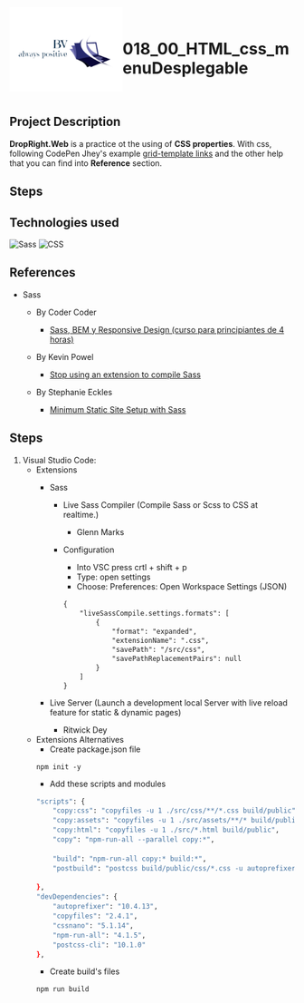 <div>
	<div>
		<img src=https://raw.githubusercontent.com/Byron2016/00_forImages/main/images/Logo_01_00.png align=left alt=MyLogo width=200>
	</div>
	&nbsp;
	<div>
		<h1>018_00_HTML_css_menuDesplegable</h1>
	</div>
</div>

&nbsp;

## Project Description

**DropRight.Web** is a practice ot the using of **CSS properties**. With css, following CodePen Jhey's example [grid-template links](https://codepen.io/jh3y/pen/MWBmmxb) and the other help that you can find into **Reference** section.
&nbsp;

## Steps
## Technologies used

![Sass](https://img.shields.io/static/v1?label=&message=sass&color=CC6699&logo=sass&logoColor=white&style=for-the-badge)
![CSS](https://img.shields.io/static/v1?label=&message=css&color=1572B6&logo=css3&logoColor=white&style=for-the-badge)


## References

- Sass
	- By Coder Coder
		-  [Sass, BEM y Responsive Design (curso para principiantes de 4 horas)](https://www.youtube.com/watch?v=jfMHA8SqUL4)

	- By Kevin Powel
		-  [Stop using an extension to compile Sass](https://www.youtube.com/watch?v=o4cECvhrBo8)

	- By Stephanie Eckles
		- [Minimum Static Site Setup with Sass](https://thinkdobecreate.com/articles/minimum-static-site-sass-setup/)


## Steps

1. Visual Studio Code:
	- Extensions
		- Sass
			- Live Sass Compiler (Compile Sass or Scss to CSS at realtime.)
				- Glenn Marks

			- Configuration
				- Into VSC press crtl + shift + p
				- Type: open settings
				- Choose: Preferences: Open Workspace Settings (JSON)
				```
				{
					"liveSassCompile.settings.formats": [
						{
							"format": "expanded",
							"extensionName": ".css",
							"savePath": "/src/css",
							"savePathReplacementPairs": null
						}
					]
				}
				```

		- Live Server (Launch a development local Server with live reload feature for static & dynamic pages)
			- Ritwick Dey
	- Extensions Alternatives
		- Create package.json file
		```
		npm init -y
		```
		- Add these scripts and modules
		```bash
		"scripts": {
			"copy:css": "copyfiles -u 1 ./src/css/**/*.css build/public",
			"copy:assets": "copyfiles -u 1 ./src/assets/**/* build/public",
			"copy:html": "copyfiles -u 1 ./src/*.html build/public",
			"copy": "npm-run-all --parallel copy:*",

			"build": "npm-run-all copy:* build:*",
			"postbuild": "postcss build/public/css/*.css -u autoprefixer cssnano -r --no-map"
			
		},
		"devDependencies": {
			"autoprefixer": "10.4.13",
			"copyfiles": "2.4.1",
			"cssnano": "5.1.14",
			"npm-run-all": "4.1.5",
			"postcss-cli": "10.1.0"
		},
		```
		- Create build's files
		```
		npm run build
		```